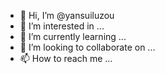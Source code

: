 - 👋 Hi, I’m @yansuiluzou
- 👀 I’m interested in ...
- 🌱 I’m currently learning ...
- 💞️ I’m looking to collaborate on ...
- 📫 How to reach me ...

<!---
yansuiluzou/yansuiluzou is a ✨ special ✨ repository because its `README.md` (this file) appears on your GitHub profile.
You can click the Preview link to take a look at your changes.
--->
